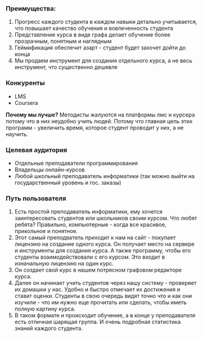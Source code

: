 ### Преимущества:

1. Прогресс каждого студента в каждом навыки детально учитывается, что повышает качество обучения и вовлеченность студента
2. Представление курса в виде графа делает обучение более прозрачным, понятным и наглядным
3. Геймификация обеспечит азарт - студент будет захочет дойти до конца
4. Мы продаем инструмент для создания отдельного курса, а не весь инструмент, что существенно дешевле

### Конкуренты

* LMS
* Coursera

**Почему мы лучше?**
Методисты жалуются на платформы лмс и курсера потому что в них неудобно учить людей.
Потому что главная цель этих программ - увеличить время, которое студент проводит у них, а не научить.

### Целевая аудитория

* Отдельные преподаватели программирования
* Владельцы онлайн-курсов
* Любой школьный преподаватель информатики (так можно выйти на государственный уровень и гос. заказы)

### Путь пользователя
1. Есть простой преподаватель информатики, ему хочется заинтересовать студентов или школьников своим курсом. Что любят ребята? Правильно, компьютерные - когда все красивое, прикольное и понятное.
2. Этот самый преподватель приходит к нам на сайт - покупает лицензию на создание одного курса. Он получает место на сервере и инструменты для создания курса. А также программу, чтобы его студенты взаимодействовали с его курсом. Это входит в изначальную лицензию на один курс.
3. Он создает свой курс в нашем потрясном графовом редакторе курса.
4. Далее он начинает учить студентов через нашу систему - проверяет их домашки у нас. Удобно и быстро отмечает их достижения и ставит оценки. Студенты в свою очередь видят точно что и как они изучили - что им нужно еще прочитать или сделать, чтобы иметь полную картину курса.
5. В таком формате и происходит обучение, а в конце у преподавателя есть отличная шарящая группа. И очень подробная статистика знаний каждого студента.

